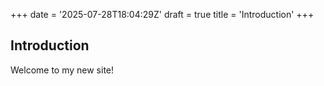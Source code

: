 +++
date = '2025-07-28T18:04:29Z'
draft = true
title = 'Introduction'
+++

## Introduction
Welcome to my new site!


